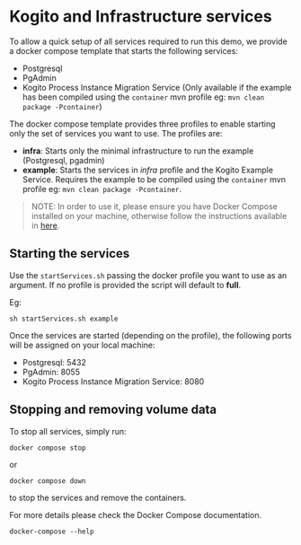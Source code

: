 # Kogito and Infrastructure services

To allow a quick setup of all services required to run this demo, we provide a docker compose template that starts the following services:
- Postgresql
- PgAdmin
- Kogito Process Instance Migration Service (Only available if the example has been compiled using the `container` mvn profile eg: ```mvn clean package -Pcontainer```)

The docker compose template provides three profiles to enable starting only the set of services you want to use. The profiles are:
- **infra**: Starts only the minimal infrastructure to run the example (Postgresql, pgadmin)
- **example**: Starts the services in *infra* profile and the Kogito Example Service. Requires the example to be compiled using the `container` mvn profile eg: ```mvn clean package -Pcontainer```.

> NOTE: In order to use it, please ensure you have Docker Compose installed on your machine, otherwise follow the instructions available
in [here](https://docs.docker.com/compose/install/).

## Starting the services

Use the `startServices.sh` passing the docker profile you want to use as an argument. If no profile is provided the script will default to **full**.

Eg:
```shell
sh startServices.sh example
```

Once the services are started (depending on the profile), the following ports will be assigned on your local machine:
- Postgresql: 5432
- PgAdmin: 8055
- Kogito Process Instance Migration Service: 8080

## Stopping and removing volume data

To stop all services, simply run:

```shell
docker compose stop
```
or 

```shell
docker compose down 
```
to stop the services and remove the containers.

For more details please check the Docker Compose documentation.

```shell
docker-compose --help
```
